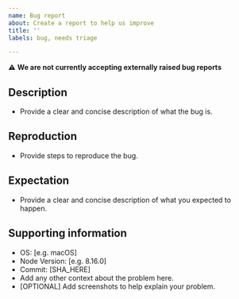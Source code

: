 ```yaml
---
name: Bug report
about: Create a report to help us improve
title: ''
labels: bug, needs triage

---
```


⚠️ **We are not currently accepting externally raised bug reports**

## Description

- Provide a clear and concise description of what the bug is.

## Reproduction

- Provide steps to reproduce the bug.

## Expectation

- Provide a clear and concise description of what you expected to happen.

## Supporting information

- OS: [e.g. macOS]
- Node Version: [e.g. 8.16.0]
- Commit: [SHA_HERE]
- Add any other context about the problem here.
- [OPTIONAL] Add screenshots to help explain your problem.
